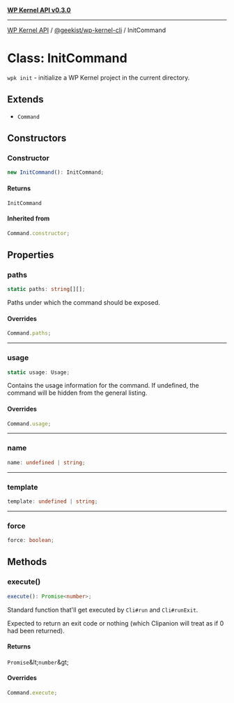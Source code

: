 [**WP Kernel API v0.3.0**](../../../README.md)

---

[WP Kernel API](../../../README.md) / [@geekist/wp-kernel-cli](../README.md) / InitCommand

# Class: InitCommand

`wpk init` - initialize a WP Kernel project in the current directory.

## Extends

- `Command`

## Constructors

### Constructor

```ts
new InitCommand(): InitCommand;
```

#### Returns

`InitCommand`

#### Inherited from

```ts
Command.constructor;
```

## Properties

### paths

```ts
static paths: string[][];
```

Paths under which the command should be exposed.

#### Overrides

```ts
Command.paths;
```

---

### usage

```ts
static usage: Usage;
```

Contains the usage information for the command. If undefined, the
command will be hidden from the general listing.

#### Overrides

```ts
Command.usage;
```

---

### name

```ts
name: undefined | string;
```

---

### template

```ts
template: undefined | string;
```

---

### force

```ts
force: boolean;
```

## Methods

### execute()

```ts
execute(): Promise<number>;
```

Standard function that'll get executed by `Cli#run` and `Cli#runExit`.

Expected to return an exit code or nothing (which Clipanion will treat
as if 0 had been returned).

#### Returns

`Promise`\&lt;`number`\&gt;

#### Overrides

```ts
Command.execute;
```
